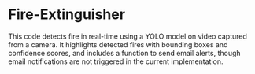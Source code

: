 # Fire-Extinguisher
This code detects fire in real-time using a YOLO model on video captured from a camera. It highlights detected fires with bounding boxes and confidence scores, and includes a function to send email alerts, though email notifications are not triggered in the current implementation.
